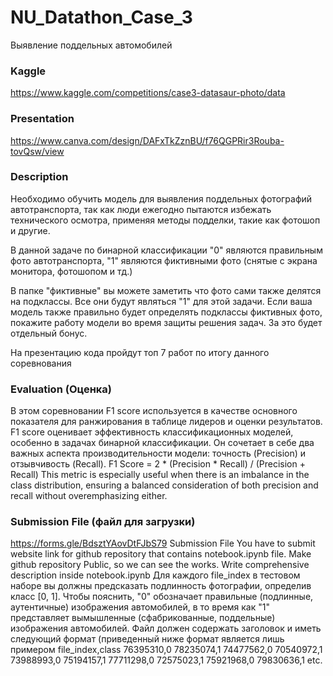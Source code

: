 # NU_Datathon_Case_3
Выявление поддельных автомобилей

### Kaggle 
https://www.kaggle.com/competitions/case3-datasaur-photo/data

### Presentation 
https://www.canva.com/design/DAFxTkZznBU/f76QGPRir3Rouba-tovQsw/view  

### Description
Необходимо обучить модель для выявления поддельных фотографий автотранспорта, так как люди ежегодно пытаются избежать технического осмотра, применяя методы подделки, такие как фотошоп и другие.

В данной задаче по бинарной классификации "0" являются правильным фото автотранспорта, "1" являются фиктивными фото (снятые с экрана монитора, фотошопом и тд.)

В папке "фиктивные" вы можете заметить что фото сами также делятся на подклассы. Все они будут являться "1" для этой задачи. Если ваша модель также правильно будет определять подклассы фиктивных фото, покажите работу модели во время защиты решения задач. За это будет отдельный бонус.

На презентацию кода пройдут топ 7 работ по итогу данного соревнования

### Evaluation (Оценка)
В этом соревновании F1 score используется в качестве основного показателя для ранжирования в таблице лидеров и оценки результатов. F1 score оценивает эффективность классификационных моделей, особенно в задачах бинарной классификации. Он сочетает в себе два важных аспекта производительности модели: точность (Precision) и отзывчивость (Recall).
F1 Score = 2 * (Precision * Recall) / (Precision + Recall)
This metric is especially useful when there is an imbalance in the class distribution, ensuring a balanced consideration of both precision and recall without overemphasizing either.

### Submission File (файл для загрузки)
https://forms.gle/BdsztYAovDtFJbS79 Submission File
You have to submit website link for github repository that contains notebook.ipynb file. Make github repository Public, so we can see the works. Write comprehensive description inside notebook.ipynb
Для каждого file_index в тестовом наборе вы должны предсказать подлинность фотографии, определив класс [0, 1]. Чтобы пояснить, "0" обозначает правильные (подлинные, аутентичные) изображения автомобилей, в то время как "1" представляет вымышленные (сфабрикованные, поддельные) изображения автомобилей. Файл должен содержать заголовок и иметь следующий формат (приведенный ниже формат является лишь примером
file_index,class
76395310,0
78235074,1
74477562,0
70540972,1
73988993,0
75194157,1
77711298,0
72575023,1
75921968,0
79830636,1
etc.
